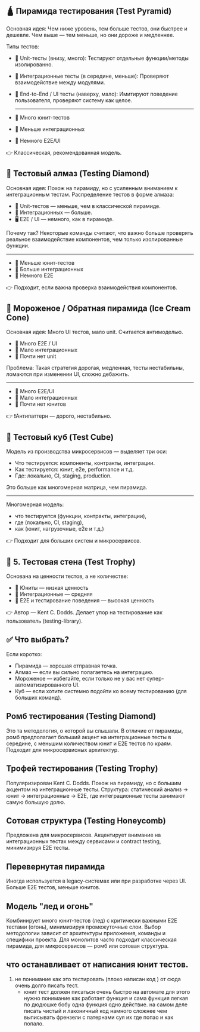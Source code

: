 ## 🛕 Пирамида тестирования (Test Pyramid)
Основная идея:
Чем ниже уровень, тем больше тестов, они быстрее и дешевле. Чем выше — тем меньше, но они дороже и медленнее.

Типы тестов:
- 🧪 Unit-тесты (внизу, много): Тестируют отдельные функции/методы изолированно.
- 🔄 Интеграционные тесты (в середине, меньше): Проверяют взаимодействие между модулями.
- 🧭 End-to-End / UI тесты (наверху, мало): Имитируют поведение пользователя, проверяют систему как целое.
  
  ------
- 🔽 Много юнит-тестов
- 🔄 Меньше интеграционных
- 🧭 Немного E2E/UI


👉 Классическая, рекомендованная модель.

## 💎 Тестовый алмаз (Testing Diamond)
Основная идея:
Похож на пирамиду, но с усиленным вниманием к интеграционным тестам. Распределение тестов в форме алмаза:

- 🧪 Unit-тестов — меньше, чем в классической пирамиде.
- 🧩 Интеграционных — больше.
- 🖥 E2E / UI — немного, как в пирамиде.

Почему так?
Некоторые команды считают, что важно больше проверять реальное взаимодействие компонентов, чем только изолированные функции.

-----
- 🧪 Меньше юнит-тестов
- 🔄 Больше интеграционных
- 🧭 Немного E2E
  
👉 Подходит, если важна проверка взаимодействия компонентов.



## 🍦 Мороженое / Обратная пирамида (Ice Cream Cone)
Основная идея:
Много UI тестов, мало unit. Считается антимоделью.

- 🧭 Много E2E / UI
- 🔄 Мало интеграционных
- 🧪 Почти нет unit

Проблема:
Такая стратегия дорогая, медленная, тесты нестабильны, ломаются при изменении UI, сложно дебажить.

----
- 🧭 Много E2E/UI
- 🔄 Мало интеграционных
- 🧪 Почти нет юнитов
  
👉 ❗️Антипаттерн — дорого, нестабильно.

## 🧊 Тестовый куб (Test Cube)
Модель из производства микросервисов — выделяет три оси:

- Что тестируется: компоненты, контракты, интеграции.
- Как тестируется: юнит, e2e, performance и т.д.
- Где: локально, CI, staging, production.
  
Это больше как многомерная матрица, чем пирамида.

----
Многомерная модель:
- что тестируется (функции, контракты, интеграции),
- где (локально, CI, staging),
- как (юнит, нагрузочные, e2e и т.д.)
  
👉 Подходит для больших систем и микросервисов.

## 🧱 5. Тестовая стена (Test Trophy)
Основана на ценности тестов, а не количестве:
- 🧪 Юниты — низкая ценность
- 🔄 Интеграционные — средняя
- 🧭 E2E и тестирование поведения — высокая ценность
  
👉 Автор — Kent C. Dodds. Делает упор на тестирование как пользователь (testing-library).

## ✅ Что выбрать?
Если коротко:

- Пирамида — хорошая отправная точка.
- Алмаз — если вы сильно полагаетесь на интеграцию.
- Мороженое — избегайте, если только не у вас нет супер-автоматизированного UI.
- Куб — если хотите системно подойти ко всему тестированию (для больших команд).


## Ромб тестирования (Testing Diamond)
Это та методология, о которой вы слышали. В отличие от пирамиды, ромб предполагает больший акцент на интеграционные тесты в середине, с меньшим количеством юнит и E2E тестов по краям. Подходит для микросервисных архитектур.
## Трофей тестирования (Testing Trophy)
Популяризирован Kent C. Dodds. Похож на пирамиду, но с большим акцентом на интеграционные тесты. Структура: статический анализ → юнит → интеграционные → E2E, где интеграционные тесты занимают самую большую долю.
## Сотовая структура (Testing Honeycomb)
Предложена для микросервисов. Акцентирует внимание на интеграционных тестах между сервисами и contract testing, минимизируя E2E тесты.
## Перевернутая пирамида
Иногда используется в legacy-системах или при разработке через UI. Больше E2E тестов, меньше юнитов.
## Модель "лед и огонь"
Комбинирует много юнит-тестов (лед) с критически важными E2E тестами (огонь), минимизируя промежуточные слои.
Выбор методологии зависит от архитектуры приложения, команды и специфики проекта. Для монолитов часто подходит классическая пирамида, для микросервисов — ромб или сотовая структура.




## что останавливает от написания юнит тестов. 
1. не понимание как это тестировать (плохо написан код ) от сюда очень долго писать тест.
    - юнит тест должен писаться очень быстро на автомате  для этого нужно понимание как работает функция и сама функция легкая по дюдюшке бобу одна функция одно действие. на самом деле писать чистый и лаконичный  код намного сложнее чем выписывать френзели с патернами суя их где попао и как попало.
